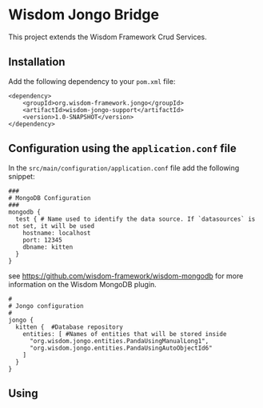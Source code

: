 # Wisdom Jongo Bridge

This project extends the Wisdom Framework Crud Services.

## Installation

Add the following dependency to your `pom.xml` file:

````
<dependency>
    <groupId>org.wisdom-framework.jongo</groupId>
    <artifactId>wisdom-jongo-support</artifactId>
    <version>1.0-SNAPSHOT</version>
</dependency>
````


## Configuration using the `application.conf` file

In the `src/main/configuration/application.conf` file add the following snippet:

````
###
# MongoDB Configuration
###
mongodb {
  test { # Name used to identify the data source. If `datasources` is not set, it will be used
    hostname: localhost
    port: 12345
    dbname: kitten
  }
}
````
see https://github.com/wisdom-framework/wisdom-mongodb for more information on the Wisdom MongoDB plugin.


````
#
# Jongo configuration
#
jongo {
  kitten {  #Database repository
    entities: [ #Names of entities that will be stored inside
      "org.wisdom.jongo.entities.PandaUsingManualLong1",
      "org.wisdom.jongo.entities.PandaUsingAutoObjectId6"
    ]
  }
}
````

## Using

